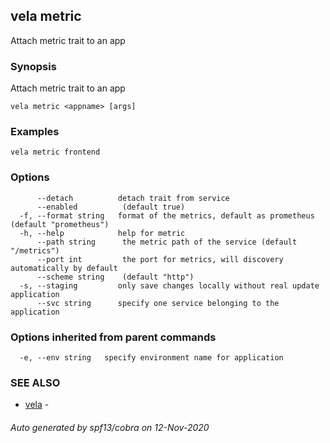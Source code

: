 ## vela metric

Attach metric trait to an app

### Synopsis

Attach metric trait to an app

```
vela metric <appname> [args]
```

### Examples

```
vela metric frontend
```

### Options

```
      --detach          detach trait from service
      --enabled          (default true)
  -f, --format string   format of the metrics, default as prometheus (default "prometheus")
  -h, --help            help for metric
      --path string      the metric path of the service (default "/metrics")
      --port int         the port for metrics, will discovery automatically by default
      --scheme string    (default "http")
  -s, --staging         only save changes locally without real update application
      --svc string      specify one service belonging to the application
```

### Options inherited from parent commands

```
  -e, --env string   specify environment name for application
```

### SEE ALSO

* [vela](vela.md)	 - 

###### Auto generated by spf13/cobra on 12-Nov-2020

